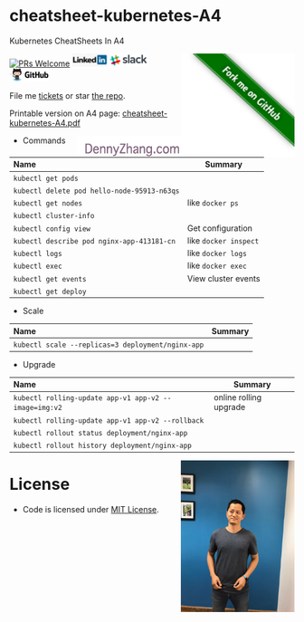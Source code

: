 # cheatsheet-kubernetes-A4
Kubernetes CheatSheets In A4

<a href="https://github.com/DennyZhang?tab=followers"><img align="right" width="200" height="183" src="https://raw.githubusercontent.com/USDevOps/mywechat-slack-group/master/images/fork_github.png" /></a>

[![PRs Welcome](https://img.shields.io/badge/PRs-welcome-brightgreen.svg)](http://makeapullrequest.com) [![LinkedIn](https://raw.githubusercontent.com/USDevOps/mywechat-slack-group/master/images/linkedin.png)](https://www.linkedin.com/in/dennyzhang001) [![Slack](https://raw.githubusercontent.com/USDevOps/mywechat-slack-group/master/images/slack.png)](https://www.dennyzhang.com/slack) [![Github](https://raw.githubusercontent.com/USDevOps/mywechat-slack-group/master/images/github.png)](https://github.com/DennyZhang)

File me [tickets](https://github.com/DennyZhang/cheatsheet-kubernetes-A4/issues) or star [the repo](https://github.com/DennyZhang/cheatsheet-kubernetes-A4).

Printable version on A4 page: [cheatsheet-kubernetes-A4.pdf](cheatsheet-kubernetes-A4.pdf)

<a href="https://www.dennyzhang.com"><img align="right" width="185" height="37" src="https://raw.githubusercontent.com/USDevOps/mywechat-slack-group/master/images/dns_small.png"></a>

- Commands

| Name                                        | Summary               |
| :------------------------------------------ | --------------------- |
| `kubectl get pods`                          |                       |
| `kubectl delete pod hello-node-95913-n63qs` |                       |
| `kubectl get nodes`                         | like `docker ps`      |
| `kubectl cluster-info`                      |                       |
| `kubectl config view`                       | Get configuration     |
| `kubectl describe pod nginx-app-413181-cn`  | like `docker inspect` |
| `kubectl logs`                              | like `docker logs`    |
| `kubectl exec`                              | like `docker exec`    |
| `kubectl get events`                        | View cluster events   |
| `kubectl get deploy`                        |                       |

- Scale

| Name                                              | Summary   |
| :-----------------------------------------------  | --------- |
| `kubectl scale --replicas=3 deployment/nginx-app` |           |

- Upgrade  

| Name                                                  | Summary                |
| :---------------------------------------------------- | ---------------------- |
| `kubectl rolling-update app-v1 app-v2 --image=img:v2` | online rolling upgrade |
| `kubectl rolling-update app-v1 app-v2 --rollback`     |                        |
| `kubectl rollout status deployment/nginx-app`         |                        |
| `kubectl rollout history deployment/nginx-app`        |                        |

<a href="https://www.dennyzhang.com"><img align="right" width="201" height="268" src="https://raw.githubusercontent.com/USDevOps/mywechat-slack-group/master/images/denny_201706.png"></a>

# License
- Code is licensed under [MIT License](https://www.dennyzhang.com/wp-content/mit_license.txt).
